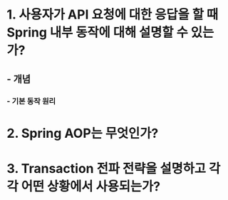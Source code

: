 # 1. 사용자가 API 요청에 대한 응답을 할 때 Spring 내부 동작에 대해 설명할 수 있는가?
## - 개념
### - 기본 동작 원리


# 2. Spring AOP는 무엇인가?


# 3. Transaction 전파 전략을 설명하고 각각 어떤 상황에서 사용되는가?

